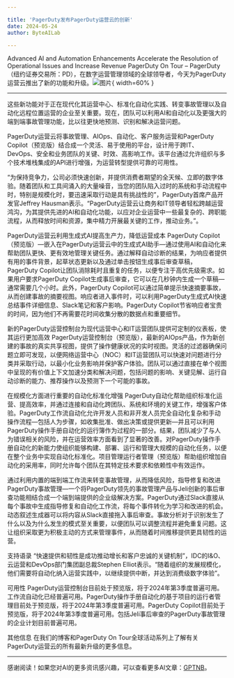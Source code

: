 ```yaml
---

title: 'PagerDuty发布PagerDuty运营云的创新'
date: 2024-05-24
author: ByteAILab

---
```


Advanced AI and Automation Enhancements Accelerate the Resolution of Operational Issues and Increase Revenue
PagerDuty On Tour – PagerDuty（纽约证券交易所：PD），在数字运营管理领域的全球领导者，今天为PagerDuty运营云推出了新的功能和升级。![图片](https://ai-techpark.com/wp-content/uploads/2024/05/PagerDuty-960x540.jpg){ width=60% }

---
这些新功能对于正在现代化其运营中心、标准化自动化实践、转变事故管理以及自动化远程位置运营的企业至关重要。现在，团队可以利用AI和自动化以及更强大的端到端事故管理功能，比以往更快地预测、识别和解决运营问题。

PagerDuty运营云将事故管理、AIOps、自动化、客户服务运营和PagerDuty Copilot（预览版）结合成一个灵活、易于使用的平台，设计用于跨IT、DevOps、安全和业务团队的关键、时效、高影响工作。该平台通过允许组织与多个技术堆栈集成的API进行增强，为运营转型提供可靠的可用性。

“为保持竞争力，公司必须快速创新，并提供消费者期望的全天候、立即的数字体验。随着团队和工具间涌入的大量噪音，当您的团队陷入过时的系统和手动流程中时，特别是规模化时，要迅速采取行动是具有挑战性的”，PagerDuty首席产品开发官Jeffrey Hausman表示。“PagerDuty运营云让商务和IT领导者轻松跨越运营鸿沟，为其提供先进的AI和自动化功能，以应对企业运营中一些最复杂的、跨职能流程，从而释放时间和资源，集中精力开展最关键的工作，推动业务。”。

PagerDuty运营云利用生成式AI提高生产力，降低运营成本
PagerDuty Copilot（预览版）—嵌入在PagerDuty运营云中的生成式AI助手—通过使用AI和自动化来帮助团队更快、更有效地管理关键任务。通过解释自动诊断的结果，为响应者提供有用的事件背景，起草状态更新以及通过单击按钮生成事后审查草稿，PagerDuty Copilot让团队消除耗时且重复的任务，以便专注于高优先级需求。如果用户要求PagerDuty Copilot生成事后审查，它可以在几秒钟内生成一个草稿—通常需要几个小时。此外，PagerDuty Copilot可以通过简单提示快速摘要事故，从而创建事故的摘要视图。响应者进入事件时，可以利用PagerDuty生成式AI快速总结事件详细信息、Slack笔记和客户影响。PagerDuty Copilot节省响应者宝贵的时间，因为他们不再需要花时间收集分散的数据点和重要细节。

新的PagerDuty运营控制台为现代运营中心和IT运营团队提供可定制的仪表板，使其运行更加高效
PagerDuty运营控制台（预览版），最新的AIOps产品，作为新创建的事故的真实共享视图，提供了操作健康状况的实时视图。灵活的过滤器确保问题立即可发现，以便网络运营中心（NOC）和IT运营团队可以快速对问题进行分类并采取行动，以最小化业务影响并保护客户体验。团队可以通过直接在单个视图中呈现的有价值上下文加速分类和解决问题，包括问题的影响、关键见解、运行自动诊断的能力、推荐操作以及预测下一个可能的事故。

在规模化方面进行重要的自动化标准化增强
PagerDuty自动化帮助组织标准化运营、提高效率，并通过连接和自动化跨团队、系统和环境的关键工作，增强客户体验。PagerDuty工作流自动化允许开发人员和非开发人员完全自动化复杂和手动操作流程—包括人为步骤，如收集批准、做出决策或提供更新—并且可以利用PagerDuty操作手册自动化的运行簿作为过程的一部分。结果，团队减少了与人为错误相关的风险，并在运营效率方面看到了显著的改善。对PagerDuty操作手册自动化的新能力使组织能够构建、部署、运行和管理大规模的自动化任务，以便在整个业务中实现自动化标准化。项目管理运行者管理（预览版）帮助组织增加自动化的采用率，同时允许每个团队在其特定技术要求和依赖性中有效运作。

通过利用内置的端到端工作流来转变事故管理，从而降低风险，指导修复和改进
PagerDuty事故管理—一个将PagerDuty领先的事故管理产品与Jeli创新的事后审查功能相结合成一个端到端提供的企业级解决方案。PagerDuty通过Slack直接从每个事故中生成指导修复和自动化工作流，将每个事件转化为学习和改进的机会。动态叙述生成器可以将内容从Slack直接拖入事后审查。事故分析对于识别发生了什么以及为什么发生的模式至关重要，以便团队可以调整流程并避免重复问题。这让组织采取更为积极主动的方式来管理事件，从而随着时间推移提供更具韧性的运营。

支持语录
“快速提供和韧性是成功推动增长和客户忠诚的关键机制”，IDC的I&O、云运营和DevOps部门集团副总裁Stephen Elliot表示。“随着组织的发展规模化，他们需要将自动化纳入运营实践中，以继续提供中断，并达到消费级数字体验”。

可用性
PagerDuty运营控制台目前处于预览版，将于2024年第3季度普遍可用。工作流自动化已经普遍可用。PagerDuty操作手册自动化的基于项目的运行者管理目前处于预览版，将于2024年第3季度普遍可用。PagerDuty Copilot目前处于预览版，将于2024年第3季度普遍可用。包括Jeli事后审查的PagerDuty事故管理的企业计划目前普遍可用。

其他信息
在我们的博客和PagerDuty On Tour全球活动系列上了解有关PagerDuty运营云的所有最新升级的更多信息。


---
感谢阅读！如果您对AI的更多资讯感兴趣，可以查看更多AI文章：[GPTNB](https://gptnb.com)。